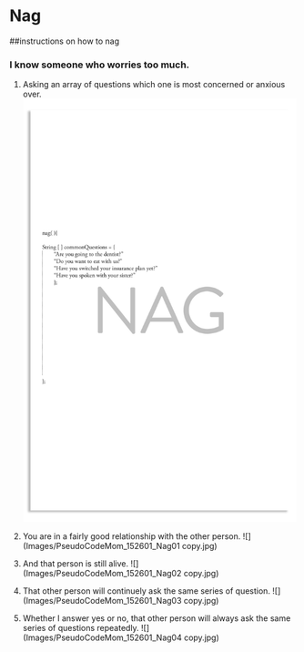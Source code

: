 # Nag
##instructions on how to nag

### I know someone who worries too much.

1. Asking an array of questions which one is most concerned or anxious over.
![](Images/PseudoCodeMom_152601_Nag.jpg)

2. You are in a fairly good relationship with the other person. 
![](Images/PseudoCodeMom_152601_Nag01 copy.jpg)

3. And that person is still alive.
![](Images/PseudoCodeMom_152601_Nag02 copy.jpg)

4. That other person will continuely ask the same series of question. 
![](Images/PseudoCodeMom_152601_Nag03 copy.jpg)

5. Whether I answer yes or no, that other person will always ask the same series of questions repeatedly. 
![](Images/PseudoCodeMom_152601_Nag04 copy.jpg)
